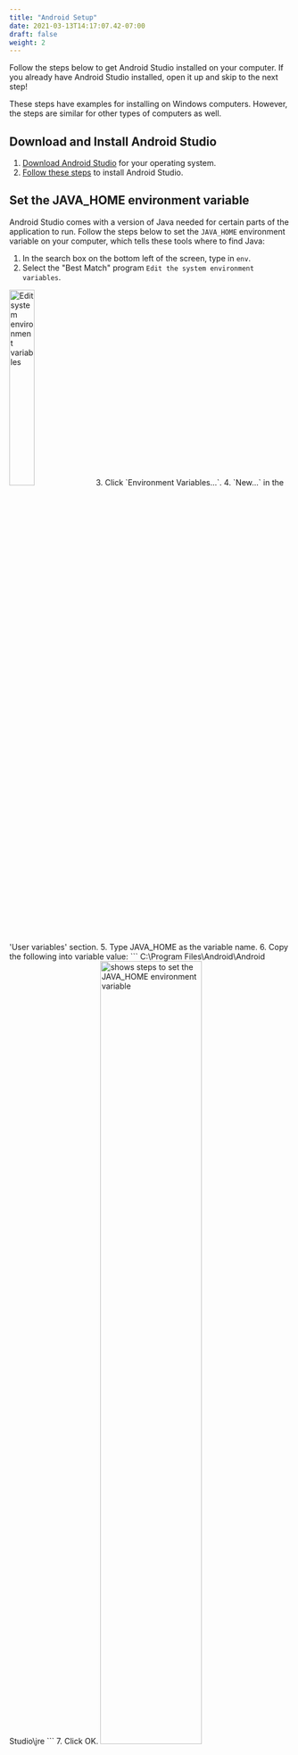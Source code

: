 ```yaml
---
title: "Android Setup"
date: 2021-03-13T14:17:07.42-07:00
draft: false
weight: 2
---
```

Follow the steps below to get Android Studio installed on your computer. If you already have Android Studio installed, open it up and skip to the next step!

These steps have examples for installing on Windows computers. However, the steps are similar for other types of computers as well.

## Download and Install Android Studio
1. [Download Android Studio](https://developer.android.com/studio/) for your operating system.
2. [Follow these steps](https://developer.android.com/studio/install) to install Android Studio.


## Set the JAVA_HOME environment variable
Android Studio comes with a version of Java needed for certain parts of the application to run. Follow the steps below to set the `JAVA_HOME` environment variable on your computer, which tells these tools where to find Java:
1. In the search box on the bottom left of the screen, type in `env`.
2. Select the "Best Match" program `Edit the system environment variables`.
<img src="../resources/_gen/images/edit_env_variable.png" height="30%" width="30%" title="Edit system environment variables" alt="Edit system environment variables"/>
3. Click `Environment Variables...`.
4. `New...` in the 'User variables' section.
5. Type JAVA_HOME as the variable name.
6. Copy the following into variable value:
```
C:\Program Files\Android\Android Studio\jre
```
7. Click OK.
<img src="../resources/_gen/images/set_java_home.gif" height="60%" width="60%" title="Setting JAVA_HOME" alt="shows steps to set the JAVA_HOME environment variable"/>

{{% notice tip %}}
We strongly recommend that you restart your computer now for Android Studio to open correctly.
{{% /notice %}}

## Start Android Studio
Once installed, open Android Studio to work on the app.

{{% notice tip %}}
There are multiple ways to start the Android Studio application on your Windows computer. Here are two methods:
#### Method 1
1. Click the Windows icon in the lower left hand corner of your computer.
2. Scroll through the list until you see the `Android Studio` folder.
3. Click the `Android Studio` folder to expand it.
4. Click the `Android Studio` application in the folder to start Android Studio.

#### Method 2
1. In the search box on the bottom left of the screen, type in `Android Studio`.
2. In the results window, if "Best Match" highlights `Android Studio`, either click the `Android Studio` application or press `ENTER` on your keyboard.
{{% /notice %}}

## Open Project Files
1. Click on `Open an Existing Project` on the start screen of Android Studio.
2. Look for the location where you downloaded the project files.
3. Select the 'TicTacToe' folder inside of the 'TicTacToe' folder that you unzipped earlier. 
   - The 'TicTacToe' folder to select should have a green Android icon next to it, indicating it is an Android project folder.
<img src="../resources/_gen/images/open_android_project.gif" height="60%" width="60%" title="Open TicTacToe project" alt="Shows how to open the TicTacToe project in Android Studio"/>

Run Android Studio and open the project. Your view will look similar to this:
<img src="../resources/_gen/images/android_studio.png" height="70%" width="70%" title="Android Studio IDE" alt="Example of Android Studio IDE"/>

## Accept Licenses
Before you can run the code, you'll need to accept the Android licenses by following the steps below:
1. Click the `Terminal` button at the bottom of the Android Studio window.
2. Type the command below, replacing '<USER_NAME>' with your computer's user name.
```
C:\Users\<USER_NAME>\AppData\Local\Android\Sdk\tools\bin\sdkmanager --licenses
```
3. Type `y` and press `ENTER` at the prompts, to accept the licenses. This will be needed multiple times.
<img src="../resources/_gen/images/accept_licenses.gif" height="70%" width="70%" title="Accepting Android licenses" alt="shows the steps needed to accept Android licenses"/>
